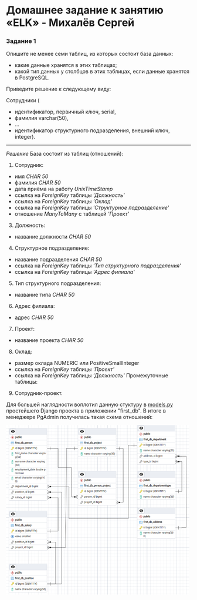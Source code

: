 # Домашнее задание к занятию «ELK» - Михалёв Сергей

### Задание 1

Опишите не менее семи таблиц, из которых состоит база данных:

- какие данные хранятся в этих таблицах;
- какой тип данных у столбцов в этих таблицах, если данные хранятся в PostgreSQL.

Приведите решение к следующему виду:

Сотрудники (

- идентификатор, первичный ключ, serial,
- фамилия varchar(50),
- ...
- идентификатор структурного подразделения, внешний ключ, integer).

---
*Решение*
База состоит из таблиц (отношений):
1. Сотрудник:
  - имя *CHAR 50*
  - фамилия *CHAR 50*
  - дата приёма на работу *UnixTimeStamp*
  - ссылка на *ForeignKey* таблицы *'Должность'*
  - ссылка на *ForeignKey* таблицы *'Оклад'*
  - ссылка на *ForeignKey* таблицы *'Структурное подразделение'*
  - отношение *ManyToMany* с таблицей *'Проект'*
3. Должность:
  - название должности *CHAR 50*
4. Структурное подразделение:
  - название подразделения *CHAR 50*
  - ссылка на *ForeignKey* таблицы *'Тип структурного подразделения'*
  - ссылка на *ForeignKey* таблицы *'Адрес филиала'*
5. Тип структурного подразделения:
  - название типа *CHAR 50*
6. Адрес филиала:
  - адрес *CHAR 50*
7. Проект:
  - название проекта *CHAR 50*
8. Оклад:
  - размер оклада NUMERIC или PositiveSmallInteger
  - ссылка на *ForeignKey* таблицы *'Проект'*
  - ссылка на *ForeignKey* таблицы *'Должность'*
Промежуточные таблицы:
9. Сотрудник-проект.

Для большей наглядности воплотил данную стуктуру в [models.py](./models.py) простейшего Django проекта в приложении "first_db".
В итоге в менеджере PgAdmin получилась такая схема отношений:

<img src="./Task_1.png" alt="Task_1" width="500" height="auto">
